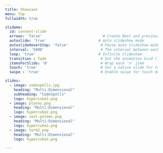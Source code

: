 ```yaml
---
title: Showcase
menu: Top
fullwidth: true

slideme:
  id: content-slide
  arrows: 'false'                            # Create Next and previous button
  autoslide: 'true'                        # Auto slideshow mode
  autoslideHoverStop: 'false'               # Pause auto slideshow mode on mouseover
  interval: '5000'                          # The interval between each slide (Interval in millisecond)
  loop: 'true'                             # Infinite slideshow
  transition : fade                         # Set the animation kind (fade/slide/page/zoom)
  itemsForSlide: '0'                        # Wrap each 'n' item
  touch: 'true'                             # Set a native slide for touch device
  swipe : 'true'                            # Enable swipe for touch device

slides:
  - image: codespells.jpg
    heading: "Multi-Dimensional"
    subheading: "CodeSpells"
    logo: hypercube2.png
  - image: planes.png
    heading: "Multi-Dimensional"
    logo: hypercube2.png
  - image: voxl-golems.png
    heading: "Multi-Dimensional"
    logo: hypercube2.png
  - image: torb2.png
    heading: "Multi-Dimensional"
    logo: hypercube2.png

---
```

